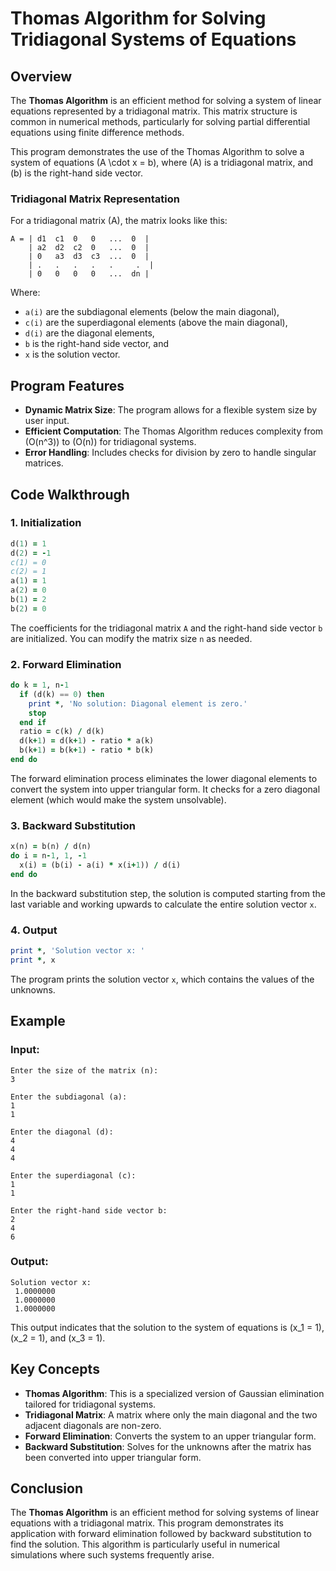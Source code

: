 # Thomas Algorithm for Solving Tridiagonal Systems of Equations

## Overview

The **Thomas Algorithm** is an efficient method for solving a system of linear equations represented by a tridiagonal matrix. This matrix structure is common in numerical methods, particularly for solving partial differential equations using finite difference methods.

This program demonstrates the use of the Thomas Algorithm to solve a system of equations \(A \cdot x = b\), where \(A\) is a tridiagonal matrix, and \(b\) is the right-hand side vector.

### Tridiagonal Matrix Representation

For a tridiagonal matrix \(A\), the matrix looks like this:

```
A = | d1  c1  0   0   ...  0  |
    | a2  d2  c2  0   ...  0  |
    | 0   a3  d3  c3  ...  0  |
    | .   .   .   .   .     .  |
    | 0   0   0   0   ...  dn |
```

Where:
- `a(i)` are the subdiagonal elements (below the main diagonal),
- `c(i)` are the superdiagonal elements (above the main diagonal),
- `d(i)` are the diagonal elements,
- `b` is the right-hand side vector, and
- `x` is the solution vector.

## Program Features

- **Dynamic Matrix Size**: The program allows for a flexible system size by user input.
- **Efficient Computation**: The Thomas Algorithm reduces complexity from \(O(n^3)\) to \(O(n)\) for tridiagonal systems.
- **Error Handling**: Includes checks for division by zero to handle singular matrices.

## Code Walkthrough

### 1. **Initialization**

```fortran
d(1) = 1
d(2) = -1
c(1) = 0
c(2) = 1
a(1) = 1
a(2) = 0
b(1) = 2
b(2) = 0
```

The coefficients for the tridiagonal matrix `A` and the right-hand side vector `b` are initialized. You can modify the matrix size `n` as needed.

### 2. **Forward Elimination**

```fortran
do k = 1, n-1
  if (d(k) == 0) then
    print *, 'No solution: Diagonal element is zero.'
    stop
  end if
  ratio = c(k) / d(k)
  d(k+1) = d(k+1) - ratio * a(k)
  b(k+1) = b(k+1) - ratio * b(k)
end do
```

The forward elimination process eliminates the lower diagonal elements to convert the system into upper triangular form. It checks for a zero diagonal element (which would make the system unsolvable).

### 3. **Backward Substitution**

```fortran
x(n) = b(n) / d(n)
do i = n-1, 1, -1
  x(i) = (b(i) - a(i) * x(i+1)) / d(i)
end do
```

In the backward substitution step, the solution is computed starting from the last variable and working upwards to calculate the entire solution vector `x`.

### 4. **Output**

```fortran
print *, 'Solution vector x: '
print *, x
```

The program prints the solution vector `x`, which contains the values of the unknowns.

## Example

### Input:

```
Enter the size of the matrix (n):
3

Enter the subdiagonal (a):
1
1

Enter the diagonal (d):
4
4
4

Enter the superdiagonal (c):
1
1

Enter the right-hand side vector b:
2
4
6
```

### Output:

```
Solution vector x:
 1.0000000
 1.0000000
 1.0000000
```

This output indicates that the solution to the system of equations is \(x_1 = 1\), \(x_2 = 1\), and \(x_3 = 1\).

## Key Concepts

- **Thomas Algorithm**: This is a specialized version of Gaussian elimination tailored for tridiagonal systems.
- **Tridiagonal Matrix**: A matrix where only the main diagonal and the two adjacent diagonals are non-zero.
- **Forward Elimination**: Converts the system to an upper triangular form.
- **Backward Substitution**: Solves for the unknowns after the matrix has been converted into upper triangular form.

## Conclusion

The **Thomas Algorithm** is an efficient method for solving systems of linear equations with a tridiagonal matrix. This program demonstrates its application with forward elimination followed by backward substitution to find the solution. This algorithm is particularly useful in numerical simulations where such systems frequently arise.
